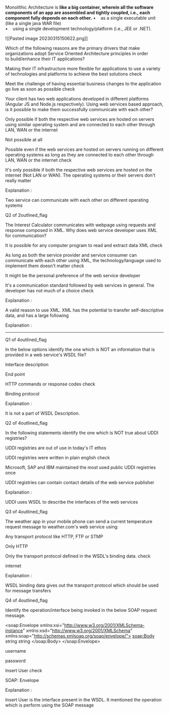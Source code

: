 Monolithic Architecture is **like a big container, wherein all the software components of an app are assembled and tightly coupled, i.e., each component fully depends on each other.**
•    as a single executable unit (like a single java WAR file)  
•    using a single development technology/platform (i.e., JEE or .NET).

![[Pasted image 20230315150622.png]]

Which of the following reasons are the primary drivers that make organizations adopt Service Oriented Architecture principles in order to build/enhance their IT applications?


Making their IT infrastructure more flexible for applications to use a variety of technologies and platforms to achieve the best solutions check

Meet the challenge of having essential business changes to the application go live as soon as possible check


Your client has two web applications developed in different platforms (Angular JS and Node.js respectively). Using web services based approach, is it possible to make them successfully communicate with each other?

Only possible if both the respective web services are hosted on servers using similar operating system and are connected to each other through LAN, WAN or the internet

Not possible at all

Possible even if the web services are hosted on servers running on different operating systems as long as they are connected to each other through LAN, WAN or the internet check

It's only possible if both the respective web services are hosted on the internet (Not LAN or WAN). The operating systems or their servers don't really matter

Explanation :

Two service can communicate with each other on different operating systems

Q2 of 2outlined_flag

The Interest Calculator communicates with webpage using requests and response composed in XML. Why does web service developer uses XML for communication?

It is possible for any computer program to read and extract data XML check

As long as both the service provider and service consumer can communicate with each other using XML, the technology/language used to implement them doesn't matter check

It might be the personal preference of the web service developer

It's a communication standard followed by web services in general. The developer has not much of a choice check

Explanation :

A valid reason to use XML. XML has the potential to transfer self-descriptive data, and has a large following

Explanation :


---

Q1 of 4outlined_flag

In the below options identify the one which is NOT an information that is provided in a web service's WSDL file?

Interface description

End point

HTTP commands or response codes check

Binding protocol

Explanation :

It is not a part of WSDL Description.

Q2 of 4outlined_flag

In the following statements identify the one which is NOT true about UDDI registries?

UDDI registries are out of use in today's IT ethos

UDDI registries were written in plain english check

Microsoft, SAP and IBM maintained the most used public UDDI registries once

UDDI registries can contain contact details of the web service publisher

Explanation :

UDDI uses WSDL to describe the interfaces of the web services

Q3 of 4outlined_flag

The weather app in your mobile phone can send a current temperature request message to weather.com's web service using:

Any transport protocol like HTTP, FTP or STMP

Only HTTP

Only the transport protocol defined in the WSDL's binding data. check

internet

Explanation :

WSDL binding data gives out the transport protocol which should be used for message transfers

Q4 of 4outlined_flag

Identify the operation/interface being invoked in the below SOAP request message.

<?xml version="1.0" encoding="utf-8"?>
<soap:Envelope xmlns:xsi="http://www.w3.org/2001/XMLSchema-instance" xmlns:xsd="http://www.w3.org/2001/XMLSchema" xmlns:soap="http://schemas.xmlsoap.org/soap/envelope/">
  <soap:Body>
    <InsertUser xmlns="http://tempuri.org/">
      <username>string</username>
      <password>string</password>
    </InsertUser>
  </soap:Body>
</soap:Envelope>
 

username

password

Insert User check

SOAP: Envelope

Explanation :

Insert User is the interface present in the WSDL. It mentioned the operation which is perform using the SOAP message